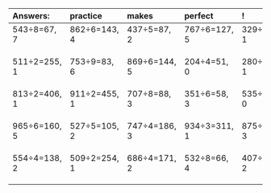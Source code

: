 | Answers: | practice | makes | perfect | ! |
| :--- | :--- | :--- | :--- | :--- |
| 543÷8=67, 7 | 862÷6=143, 4 | 437÷5=87, 2 | 767÷6=127, 5 | 329÷8=41, 1 | 
|   |   |   |   |   | 
|   |   |   |   |   | 
|   |   |   |   |   | 
| 511÷2=255, 1 | 753÷9=83, 6 | 869÷6=144, 5 | 204÷4=51, 0 | 280÷3=93, 1 | 
|   |   |   |   |   | 
|   |   |   |   |   | 
|   |   |   |   |   | 
| 813÷2=406, 1 | 911÷2=455, 1 | 707÷8=88, 3 | 351÷6=58, 3 | 535÷5=107, 0 | 
|   |   |   |   |   | 
|   |   |   |   |   | 
|   |   |   |   |   | 
| 965÷6=160, 5 | 527÷5=105, 2 | 747÷4=186, 3 | 934÷3=311, 1 | 875÷4=218, 3 | 
|   |   |   |   |   | 
|   |   |   |   |   | 
|   |   |   |   |   | 
| 554÷4=138, 2 | 509÷2=254, 1 | 686÷4=171, 2 | 532÷8=66, 4 | 407÷5=81, 2 | 
|   |   |   |   |   | 
|   |   |   |   |   | 
|   |   |   |   |   | 
